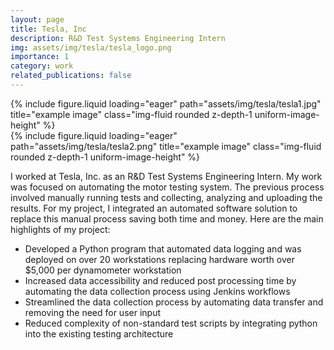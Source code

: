 ```yaml
---
layout: page
title: Tesla, Inc
description: R&D Test Systems Engineering Intern
img: assets/img/tesla/tesla_logo.png
importance: 1
category: work
related_publications: false
---
```



<div class="row d-flex justify-content-center">
    <div class="col-sm-6 mt-6 mt-md-0 d-flex justify-content-center">
        {% include figure.liquid loading="eager" path="assets/img/tesla/tesla1.jpg" title="example image" class="img-fluid rounded z-depth-1 uniform-image-height" %}
    </div>
    <div class="col-sm-4 mt-6 mt-md-0 d-flex justify-content-center">
        {% include figure.liquid loading="eager" path="assets/img/tesla/tesla2.png" title="example image" class="img-fluid rounded z-depth-1 uniform-image-height" %}
    </div>
</div>

I worked at Tesla, Inc. as an R&D Test Systems Engineering Intern. My work was focused on automating the motor testing system. The previous process involved manually running tests and collecting, analyzing and uploading the results. For my project, I integrated an automated software solution to replace this manual process saving both time and money. Here are the main highlights of my project:

- Developed a Python program that automated data logging and was deployed on over 20 workstations replacing hardware worth over $5,000 per dynamometer workstation
- Increased data accessibility and reduced post processing time by automating the data collection process using Jenkins workflows
- Streamlined the data collection process by automating data transfer and removing the need for user input
- Reduced complexity of non-standard test scripts by integrating python into the existing testing architecture 